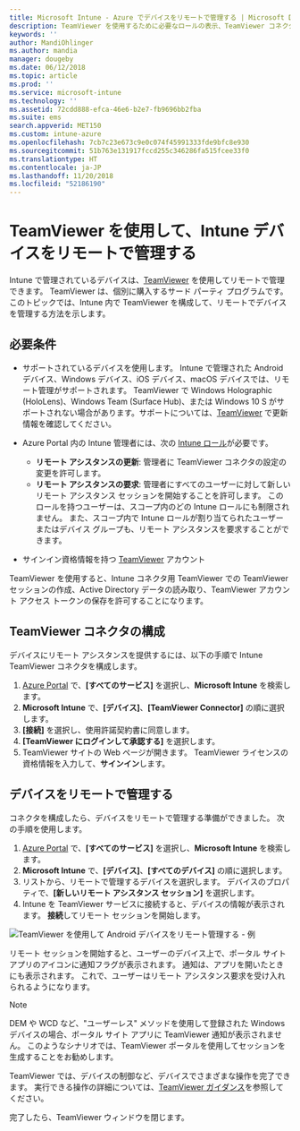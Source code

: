 ```yaml
---
title: Microsoft Intune - Azure でデバイスをリモートで管理する | Microsoft Docs
description: TeamViewer を使用するために必要なロールの表示、TeamViewer コネクタのインストール方法、Azure Portal で Microsoft Intune を使用してデバイスをリモートで管理する方法の段階的なガイダンス
keywords: ''
author: MandiOhlinger
ms.author: mandia
manager: dougeby
ms.date: 06/12/2018
ms.topic: article
ms.prod: ''
ms.service: microsoft-intune
ms.technology: ''
ms.assetid: 72cdd888-efca-46e6-b2e7-fb9696bb2fba
ms.suite: ems
search.appverid: MET150
ms.custom: intune-azure
ms.openlocfilehash: 7cb7c23e673c9e0c074f45991333fde9bfc8e930
ms.sourcegitcommit: 51b763e131917fccd255c346286fa515fcee33f0
ms.translationtype: HT
ms.contentlocale: ja-JP
ms.lasthandoff: 11/20/2018
ms.locfileid: "52186190"
---
```

# <a name="use-teamviewer-to-remotely-administer-intune-devices"></a>TeamViewer を使用して、Intune デバイスをリモートで管理する

Intune で管理されているデバイスは、[TeamViewer](https://www.teamviewer.com) を使用してリモートで管理できます。 TeamViewer は、個別に購入するサード パーティ プログラムです。 このトピックでは、Intune 内で TeamViewer を構成して、リモートでデバイスを管理する方法を示します。 

## <a name="prerequisites"></a>必要条件

- サポートされているデバイスを使用します。 Intune で管理された Android デバイス、Windows デバイス、iOS デバイス、macOS デバイスでは、リモート管理がサポートされます。 TeamViewer で Windows Holographic (HoloLens)、Windows Team (Surface Hub)、または Windows 10 S がサポートされない場合があります。サポートについては、[TeamViewer](https://www.teamviewer.com) で更新情報を確認してください。

- Azure Portal 内の Intune 管理者には、次の [Intune ロール](role-based-access-control.md)が必要です。  

    - **リモート アシスタンスの更新**: 管理者に TeamViewer コネクタの設定の変更を許可します。
    - **リモート アシスタンスの要求**: 管理者にすべてのユーザーに対して新しいリモート アシスタンス セッションを開始することを許可します。 このロールを持つユーザーは、スコープ内のどの Intune ロールにも制限されません。 また、スコープ内で Intune ロールが割り当てられたユーザーまたはデバイス グループも、リモート アシスタンスを要求することができます。 

- サインイン資格情報を持つ [TeamViewer](https://www.teamviewer.com) アカウント

TeamViewer を使用すると、Intune コネクタ用 TeamViewer での TeamViewer セッションの作成、Active Directory データの読み取り、TeamViewer アカウント アクセス トークンの保存を許可することになります。

## <a name="configure-the-teamviewer-connector"></a>TeamViewer コネクタの構成

デバイスにリモート アシスタンスを提供するには、以下の手順で Intune TeamViewer コネクタを構成します。

1. [Azure Portal](https://portal.azure.com) で、**[すべてのサービス]** を選択し、**Microsoft Intune** を検索します。
2. **Microsoft Intune** で、**[デバイス]**、**[TeamViewer Connector]** の順に選択します。
3. **[接続]** を選択し、使用許諾契約書に同意します。
4. **[TeamViewer にログインして承認する]** を選択します。
5. TeamViewer サイトの Web ページが開きます。 TeamViewer ライセンスの資格情報を入力して、**サインイン**します。

## <a name="remotely-administer-a-device"></a>デバイスをリモートで管理する

コネクタを構成したら、デバイスをリモートで管理する準備ができました。 次の手順を使用します。 

1. [Azure Portal](https://portal.azure.com) で、**[すべてのサービス]** を選択し、**Microsoft Intune** を検索します。
2. **Microsoft Intune** で、**[デバイス]**、**[すべてのデバイス]** の順に選択します。
3. リストから、リモートで管理するデバイスを選択します。 デバイスのプロパティで、**[新しいリモート アシスタンス セッション]** を選択します。
4. Intune を TeamViewer サービスに接続すると、デバイスの情報が表示されます。 **接続**してリモート セッションを開始します。

![TeamViewer を使用して Android デバイスをリモート管理する - 例](./media/android-teamviewer.png)

リモート セッションを開始すると、ユーザーのデバイス上で、ポータル サイト アプリのアイコンに通知フラグが表示されます。 通知は、アプリを開いたときにも表示されます。 これで、ユーザーはリモート アシスタンス要求を受け入れられるようになります。

> [!NOTE]
> DEM や WCD など、"ユーザーレス" メソッドを使用して登録された Windows デバイスの場合、ポータル サイト アプリに TeamViewer 通知が表示されません。 このようなシナリオでは、TeamViewer ポータルを使用してセッションを生成することをお勧めします。

TeamViewer では、デバイスの制御など、デバイスでさまざまな操作を完了できます。 実行できる操作の詳細については、[TeamViewer ガイダンス](https://www.teamviewer.com/support/documents/)を参照してください。

完了したら、TeamViewer ウィンドウを閉じます。
